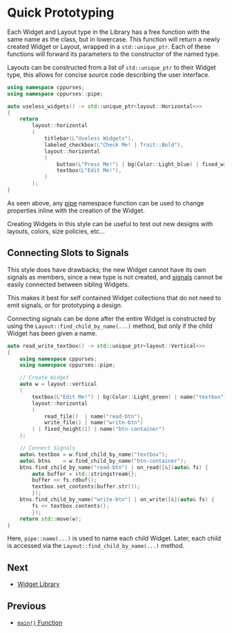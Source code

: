 # Quick Prototyping

Each Widget and Layout type in the Library has a free function with the same
name as the class, but in lowercase. This function will return a newly created
Widget or Layout, wrapped in a `std::unique_ptr`. Each of these functions will
forward its parameters to the constructor of the named type.

Layouts can be constructed from a list of `std::unique_ptr` to their Widget
type, this allows for concise source code describing the user interface.

```cpp
using namespace cppurses;
using namespace cppurses::pipe;

auto useless_widgets() -> std::unique_ptr<layout::Horizontal<>>
{
    return
        layout::horizontal
        (
            titlebar(L"Useless Widgets"),
            labeled_checkbox(L"Check Me! | Trait::Bold"),
            layout::horizontal
            (
                button(L"Press Me!") | bg(Color::Light_blue) | fixed_width(11),
                textbox(L"Edit Me!"),
            )
        );
}
```

As seen above, any [pipe](pipe.md) namespace function can be used to change
properties inline with the creation of the Widget.

Creating Widgets in this style can be useful to test out new designs with
layouts, colors, size policies, etc...

## Connecting Slots to Signals

This style does have drawbacks; the new Widget cannot have its own signals as
members, since a new type is not created, and [signals](signals.md) cannot be
easily connected between sibling Widgets.

This makes it best for self contained Widget collections that do not need to
emit signals, or for prototyping a design.

Connecting signals can be done after the entire Widget is constructed by using
the `Layout::find_child_by_name(...)` method, but only if the child Widget has
been given a name.

```cpp
auto read_write_textbox() -> std::unique_ptr<layout::Vertical<>>
{
    using namespace cppurses;
    using namespace cppurses::pipe;

    // Create Widget
    auto w = layout::vertical
    (
        textbox(L"Edit Me!") | bg(Color::Light_green) | name("textbox"),
        layout::horizontal
        (
            read_file()  | name("read-btn"),
            write_file() | name("write-btn")
        ) | fixed_height(1) | name("btn-container")
    );

    // Connect Signals
    auto& textbox = w.find_child_by_name("textbox");
    auto& btns    = w.find_child_by_name("btn-container");
    btns.find_child_by_name("read-btn") | on_read([&](auto& fs) {
        auto buffer = std::stringstream{};
        buffer << fs.rdbuf();
        textbox.set_contents(buffer.str());
        });
    btns.find_child_by_name("write-btn") | on_write([&](auto& fs) {
        fs << textbox.contents();
        });
    return std::move(w);
}
```

Here, `pipe::name(...)` is used to name each child Widget. Later, each child is
accessed via the `Layout::find_child_by_name(...)` method.

## Next

- [Widget Library](widget.md#widget-library)

## Previous

- [`main()` Function](main-function.md)
